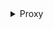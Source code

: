 <details>
  <summary>Proxy</summary>

### Proxy

프락시는 자바스크립트의 객체를 감싸는 기능이다. 프락시는 객체의 기본 동작을 가로채고 수정할 수 있는 메커니즘을 제공한다.
프락시는 new Proxy(target, handler) 구문으로 생성된다. 여기서 target은 감싸고자 하는 원본 객체이고, handler는 동작을 가로채는 메소드를 정의한 객체이다.

프락시는 객체에 접근할 때 추가적인 로직을 삽입할 수 있다. 예를 들어, 속성에 접근할 때 로그를 남기거나, 속성 값을 검증하는 등의 작업을 수행할 수 있다.

### 예시

```javascript

const person = {};
const handler = {
    set: function(target, property, value) {
        if (property === 'age') {
            if (value < 0 || value > 120) {
                throw new RangeError('Age must be between 0 and 120.');
            }
        }
        target[property] = value;
        return true;
    }
};

const proxyPerson = new Proxy(person, handler);

proxyPerson.name = 'Alice'; // 정상
proxyPerson.age = 30; // 정상
// proxyPerson.age = 150; // 오류 발생: RangeError: Age must be between 0 and 120

```

해당 예제에서는 age 속성에 값을 설정 할때 유효성 검사를 하게 된다. 프록시는 데이터를 보호하고, 유효하지 않은 잘못된 값을 
설정할 경우에 오류를 발생 시킨다. 객체안에  

-  위의 코드를 보면 new Proxy를 사용하여 person 객체를 감싸는 proxyPerson이라는 프락시 객체를 생성한다. 이 프락시는 handler를 통해 동작을 제어한다.
- proxyPerson에 name 속성을 'Alice'로 설정한다. 이 경우 set 메소드가 호출되지만, name은 유효성 검사를 필요로 하지 않으므로 정상적으로 속성이 설정된다.
- proxyPerson에 age 속성을 30으로 설정한다. set 메소드가 호출되고, 값이 유효하므로 정상적으로 속성이 설정된다.
- proxyPerson에 age 속성을 150으로 설정하려고 한다. 이 경우 set 메소드에서 유효성 검사가 실패하고, RangeError 오류가 발생한다.


### 프록시 동작 원리 

```javascript
const proxyPerson = new Proxy(person, handler);
```
- 이 코드로 proxyPerson이라는 프락시 객체가 생성된다. 이 프락시는 person 객체를 감싸고, handler 객체에 정의된 동작을 사용할 수 있다.
- proxyPerson은 이제 person 객체를 감싸는 프락시 객체가 된다. 이 객체는 handler에 정의된 동작을 사용할 수 있게 된다.

```javascript
proxyPerson.name = 'Alice';

```
- 이 라인에서 proxyPerson에 name 속성을 'Alice'로 설정하려고 한다. 일반 객체라면 그냥 속성을 직접 설정하지만, 프락시의 경우에는 다르게 동작한다.

### ??? 일반객체랑 프록시 객체인지 어떻게 구별을 해서 다른게 동작을 한다는거야 ??? 

프락시 객체인지 아닌지 구별하는 것은 자바스크립트 엔진의 내부 동작 방식에 의해 진다. 일반 객체와 프락시 객체는 특정 속성이나 메소드로 구별되지는 않지만, 엔진은 프락시의 특별한 프로토콜을 통해 이를 처리한다. 

### 프록시 객체 구별 과정

1. 객체의 유형 
자바스크립트 엔진은 객체에 접근할 때 해당 객체가 기본 객체인지 프락시 객체인지 확인한다. 프락시 객체는 Proxy 생성자 함수로 생성된 객체이므로, 내부적인 타입 체크를 통해 구별된다.

2. 프락시 메소드의 존재

프락시 객체는 기본적으로 handler로 지정된 메소드를 통해 동작한다. set, get, apply와 같은 메소드는 프락시가 작동하는 방식의 핵심이다. 자바스크립트 엔진은 이러한 메소드가 있는지를 확인하고, 해당 객체가 프락시인지 판단한다.

3. 내부 메커니즘

프락시가 설정된 경우, 자바스크립트 엔진은 객체에 대한 기본 동작을 수행하기 전에 해당 객체가 프락시인지 확인한다. 필요에 따라 handler의 메소드를 호출하여 동작을 조정한다. 일반 객체는 이러한 메소드가 없기 때문에 기본 동작이 직접 실행된다.


* 핸들러 객체에서 정의하는 메소드 이름은 자유롭게 정할 수 있지만, 일반적인 프락시 기능을 사용하려면 표준 메소드 이름을 사용하는 것이 좋습니다. 
* 예를 들어, 커스텀 메소드를 정의할 수 있지만, 자바스크립트 엔진이 인식하는 동작을 수행하려면 기존의 메소드 이름을 사용해야 합니다.

</details>